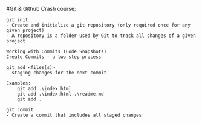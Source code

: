 #Git & Github Crash course:

    git init
    - Create and initialize a git repository (only required once for any given project)
    - A repository is a folder used by Git to track all changes of a given project

    Working with Commits (Code Snapshots)
    Create Commits - a two step process
    
    git add <files(s)>
    - staging changes for the next commit
    
    Examples:
        git add .\index.html
        git add .\index.html .\readme.md
        git add .

    git commit
    - Create a commit that includes all staged changes

